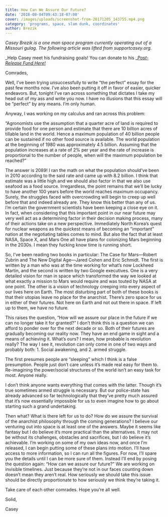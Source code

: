 ```yaml
---
title: How Can We Assure Our Future?
date: '2018-08-04T09:43:18-07:00'
cover: /images/uploads/screenshot-from-20171205_143755.mp4.png
category: 'programs, space, slam dunk, coordinates'
author: Brezik
---
```

_Casey Brezik is a one man space program currently operating out of a Missouri gulag. The following article was lifted from supportcasey.org._

_Help Casey meet his fundraising goals! You can donate to his _[_Post-Release Fund Here!_](https://www.paypal.com/donate/?token=Wj1gm9aCk5ZJsHju-HVd-wfUAcdI45GDQoHqlh163zmwDHR6bl8PxMXDP9w_s_F2Wlrg40&country.x=US&locale.x=US)



Comrades,



Well, I’ve been trying unsuccessfully to write “the perfect” essay for the past few months now. I’ve also been putting it off in favor of easier, quicker endeavors. But, tonight I’ve ran across something that dictates I take my head out of my ass and write you now. I have no illusions that this essay will be “perfect” by any means. I’m only human.



Anyway, I was working on my calculus and ran across this problem:





“Agronomists use the assumption that a quarter acre of land is required to provide food for one person and estimate that there are 10 billion acres of tillable land in the world. Hence a maximum population of 40 billion people can be sustained if no other food source is available. The world population at the beginning of 1980 was approximately 4.5 billion. Assuming that the population increases at a rate of 2% per year and the rate of increase is proportional to the number of people, when will the maximum population be reached?”



The answer is 2089! I ran the math on what the population should’ve been in 2010 according to the said rate and came up with 8.2 billion. I think that estimate was a little high and we should also factor in that we also use seafood as a food source. Irregardless, the point remains that we’ll be lucky to have another 100 years before the world reaches maximum occupancy. Surely, the struggles faced with overcrowding will begin to creep up well before that and indeed already are. They know this better than any of us. I’m certain the government scientists have been keeping a close eye on it. In fact, when considering that this important point in our near future may very well act as a determining factor in their decision making process, many of their actions take on a new perspective. Immediately North Korea’s quest for nuclear weapons as the quickest means of becoming an “important” nation at the negotiating tables comes to mind. But also the fact that at least NASA, Space X, and Mars One all have plans for colonizing Mars beginning in the 2030s. I mean they fucking know time is running short.



So, I’ve been reading two books in particular: The Case for Mars—Robert Zubrin and The New Digital Age—Jared Cohen and Eric Schmidt. The first is written by a man who was at the time working for what’s now Lockheed Martin, and the second is written by two Google executives. One is a very detailed vision for man in space which transformed the way we looked at what exactly a mission to Mars would require and was touted by NASA at one point. The other is a vision of technology creeping into every aspect of our lives here on Earth. The most disturbing part of both of these books is that their utopias leave no place for the anarchist. There’s zero space for us in either of their futures. Not here on Earth and not out there in space. If left up to them, we have no future.



This raises the question, “How will we assure our place in the future if we can no longer take it for granted?” I don’t think this is a question we can afford to ponder over for the next decade or so. Both of their futures are gradually becoming our reality now. They have an end game in sight and a means of achieving it. What’s ours? I mean, how probable is revolution really? The way I see it, revolution can only come in one of two ways and probably both: 1. Social awakening, and 2. armed struggle.



The first presumes people are “sleeping” which I think is a false presumption. People just don’t care unless it’s made real easy for them to. Re-imagining the power/social structures of the world isn’t an easy task for most. Anyone really.



I don’t think anyone wants everything that comes with the latter. Though it’s true sometimes armed struggle is necessary. But our police-state has already advanced so far technologically that they’ve pretty much assured that it’s now essentially impossible for us to even imagine how to go about starting such a grand undertaking.



Then what? What is there left for us to do? How do we assure the survival of the anarchist philosophy through the coming generations? I believe our venturing out into space is at least one of the answers. Maybe it seems like fantasy but I do believe it’s more practical than the alternatives. It may not be without its challenges, obstacles and sacrifices, but I do believe it’s achievable. I’m working on some of my own ideas now, and once I’m released, I can begin putting some of these plans into motion. I’ll have access to more information, so I can run all the figures. For now, I’ll spare you the details until I can be more sure of them. Instead I’ll end by posing the question again: “How can we assure our future?” We are working on invisible timelines. Just because they’re not in our faces counting down doesn’t mean they aren’t real. How seriously we should take this issue should be directly proportionate to how seriously we think they’re taking it.



Take care of each other comrades. Hope you’re all well.



Solid,



Casey
